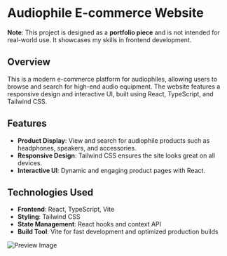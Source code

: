 # Audiophile E-commerce Website

**Note**: This project is designed as a **portfolio piece** and is not intended for real-world use. It showcases my skills in frontend development.

## Overview

This is a modern e-commerce platform for audiophiles, allowing users to browse and search for high-end audio equipment. The website features a responsive design and interactive UI, built using React, TypeScript, and Tailwind CSS.

## Features

- **Product Display**: View and search for audiophile products such as headphones, speakers, and accessories.
- **Responsive Design**: Tailwind CSS ensures the site looks great on all devices.
- **Interactive UI**: Dynamic and engaging product pages with React.

## Technologies Used

- **Frontend**: React, TypeScript, Vite
- **Styling**: Tailwind CSS
- **State Management**: React hooks and context API
- **Build Tool**: Vite for fast development and optimized production builds

![Preview Image](https://rn-matcha.s3.eu-west-3.amazonaws.com/preview.jpg)
